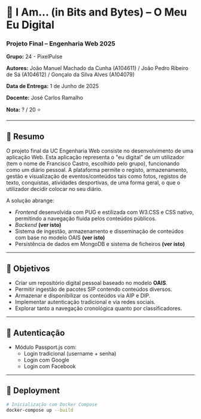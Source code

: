 # 🧠 I Am... (in Bits and Bytes) – O Meu Eu Digital

### Projeto Final – Engenharia Web 2025  
**Grupo:** 24 - PixelPulse

**Autores:** João Manuel Machado da Cunha (A104611) / João Pedro Ribeiro de Sá (A104612) / Gonçalo da Silva Alves (A104079)

**Data de Entrega:** 1 de Junho de 2025  

**Docente:** José Carlos Ramalho

**Nota:** ? / 20 ⭐

---

## 📝 Resumo
O projeto final da UC Engenharia Web consiste no desenvolvimento de uma aplicação Web. Esta aplicação representa o "eu digital" de um utilizador (tem o nome de Francisco Castro, escolhido pelo grupo), funcionando como um diário pessoal. A plataforma permite o registo, armazenamento, gestão e visualização de eventos/conteúdos tais como fotos, registos de texto, conquistas, atividades desportivas, de uma forma geral, o que o utilizador decidir colocar no seu diário.

A solução abrange:
- *Frontend* desenvolvida com PUG e estilizada com W3.CSS e CSS nativo, permitindo a navegação fluida pelos conteúdos públicos.
- *Backend* **(ver isto)**
- Sistema de ingestão, armazenamento e disseminação de conteúdos com base no modelo OAIS **(ver isto)**
- Persistência de dados em MongoDB e sistema de ficheiros **(ver isto)**

---

## 🎯 Objetivos

- Criar um repositório digital pessoal baseado no modelo **OAIS**.
- Permitir ingestão de pacotes SIP contendo conteúdos diversos.
- Armazenar e disponibilizar os conteúdos via AIP e DIP.
- Implementar autenticação tradicional e via redes sociais.
- Explorar tanto a navegação cronológica quanto por classificadores.

---

## 🔐 Autenticação

- Módulo Passport.js com:
  - Login tradicional (username + senha)
  - Login com Google
  - Login com Facebook

---

## 🚀 Deployment

```bash
# Inicialização com Docker Compose
docker-compose up --build
